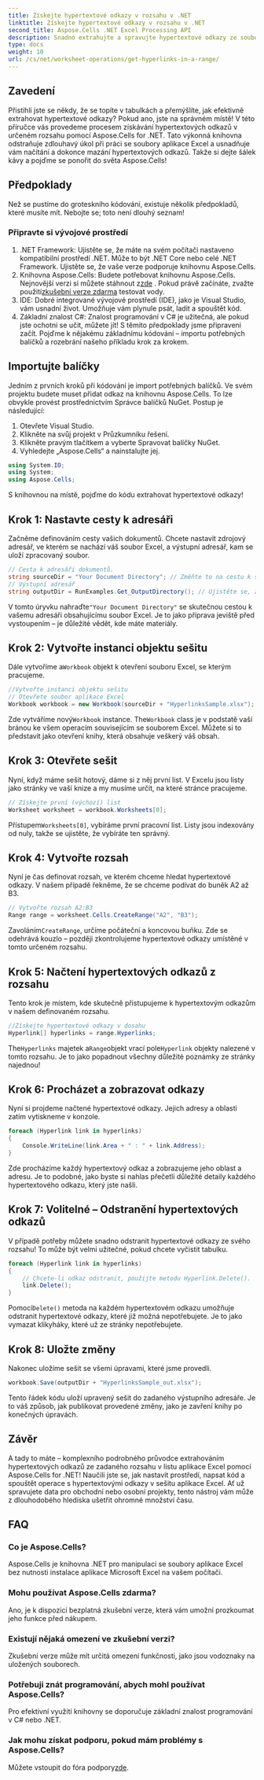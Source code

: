 ```yaml
---
title: Získejte hypertextové odkazy v rozsahu v .NET
linktitle: Získejte hypertextové odkazy v rozsahu v .NET
second_title: Aspose.Cells .NET Excel Processing API
description: Snadno extrahujte a spravujte hypertextové odkazy ze souborů aplikace Excel pomocí Aspose.Cells pro .NET. Součástí je podrobný průvodce a příklady kódu.
type: docs
weight: 10
url: /cs/net/worksheet-operations/get-hyperlinks-in-a-range/
---
```

## Zavedení
Přistihli jste se někdy, že se topíte v tabulkách a přemýšlíte, jak efektivně extrahovat hypertextové odkazy? Pokud ano, jste na správném místě! V této příručce vás provedeme procesem získávání hypertextových odkazů v určeném rozsahu pomocí Aspose.Cells for .NET. Tato výkonná knihovna odstraňuje zdlouhavý úkol při práci se soubory aplikace Excel a usnadňuje vám načítání a dokonce mazání hypertextových odkazů. Takže si dejte šálek kávy a pojďme se ponořit do světa Aspose.Cells!
## Předpoklady
Než se pustíme do groteskního kódování, existuje několik předpokladů, které musíte mít. Nebojte se; toto není dlouhý seznam!
### Připravte si vývojové prostředí
1. .NET Framework: Ujistěte se, že máte na svém počítači nastaveno kompatibilní prostředí .NET. Může to být .NET Core nebo celé .NET Framework. Ujistěte se, že vaše verze podporuje knihovnu Aspose.Cells.
2.  Knihovna Aspose.Cells: Budete potřebovat knihovnu Aspose.Cells. Nejnovější verzi si můžete stáhnout z[zde](https://releases.aspose.com/cells/net/) . Pokud právě začínáte, zvažte použití[zkušební verze zdarma](https://releases.aspose.com/) testovat vody.
3. IDE: Dobré integrované vývojové prostředí (IDE), jako je Visual Studio, vám usnadní život. Umožňuje vám plynule psát, ladit a spouštět kód.
4. Základní znalost C#: Znalost programování v C# je užitečná, ale pokud jste ochotni se učit, můžete jít!
S těmito předpoklady jsme připraveni začít. Pojďme k nějakému základnímu kódování – importu potřebných balíčků a rozebrání našeho příkladu krok za krokem.
## Importujte balíčky
Jedním z prvních kroků při kódování je import potřebných balíčků. Ve svém projektu budete muset přidat odkaz na knihovnu Aspose.Cells. To lze obvykle provést prostřednictvím Správce balíčků NuGet. Postup je následující:
1. Otevřete Visual Studio.
2. Klikněte na svůj projekt v Průzkumníku řešení.
3. Klikněte pravým tlačítkem a vyberte Spravovat balíčky NuGet.
4. Vyhledejte „Aspose.Cells“ a nainstalujte jej.
```csharp
using System.IO;
using System;
using Aspose.Cells;
```
S knihovnou na místě, pojďme do kódu extrahovat hypertextové odkazy!
## Krok 1: Nastavte cesty k adresáři
Začněme definováním cesty vašich dokumentů. Chcete nastavit zdrojový adresář, ve kterém se nachází váš soubor Excel, a výstupní adresář, kam se uloží zpracovaný soubor.
```csharp
// Cesta k adresáři dokumentů.
string sourceDir = "Your Document Directory"; // Změňte to na cestu k souboru aplikace Excel
// Výstupní adresář
string outputDir = RunExamples.Get_OutputDirectory(); // Ujistěte se, že tato metoda poskytuje platnou výstupní cestu
```
 V tomto úryvku nahraďte`"Your Document Directory"` se skutečnou cestou k vašemu adresáři obsahujícímu soubor Excel. Je to jako příprava jeviště před vystoupením – je důležité vědět, kde máte materiály.
## Krok 2: Vytvořte instanci objektu sešitu
 Dále vytvoříme a`Workbook` objekt k otevření souboru Excel, se kterým pracujeme.
```csharp
//Vytvořte instanci objektu sešitu
// Otevřete soubor aplikace Excel
Workbook workbook = new Workbook(sourceDir + "HyperlinksSample.xlsx");
```
 Zde vytváříme nový`Workbook` instance. The`Workbook` class je v podstatě vaší bránou ke všem operacím souvisejícím se souborem Excel. Můžete si to představit jako otevření knihy, která obsahuje veškerý váš obsah.
## Krok 3: Otevřete sešit
Nyní, když máme sešit hotový, dáme si z něj první list. V Excelu jsou listy jako stránky ve vaší knize a my musíme určit, na které stránce pracujeme.
```csharp
// Získejte první (výchozí) list
Worksheet worksheet = workbook.Worksheets[0];
```
 Přístupem`Worksheets[0]`, vybíráme první pracovní list. Listy jsou indexovány od nuly, takže se ujistěte, že vybíráte ten správný.
## Krok 4: Vytvořte rozsah
Nyní je čas definovat rozsah, ve kterém chceme hledat hypertextové odkazy. V našem případě řekněme, že se chceme podívat do buněk A2 až B3.
```csharp
// Vytvořte rozsah A2:B3
Range range = worksheet.Cells.CreateRange("A2", "B3");
```
 Zavoláním`CreateRange`, určíme počáteční a koncovou buňku. Zde se odehrává kouzlo – později zkontrolujeme hypertextové odkazy umístěné v tomto určeném rozsahu.
## Krok 5: Načtení hypertextových odkazů z rozsahu
Tento krok je místem, kde skutečně přistupujeme k hypertextovým odkazům v našem definovaném rozsahu.
```csharp
//Získejte hypertextové odkazy v dosahu
Hyperlink[] hyperlinks = range.Hyperlinks;
```
 The`Hyperlinks` majetek a`Range`objekt vrací pole`Hyperlink` objekty nalezené v tomto rozsahu. Je to jako popadnout všechny důležité poznámky ze stránky najednou!
## Krok 6: Procházet a zobrazovat odkazy
Nyní si projdeme načtené hypertextové odkazy. Jejich adresy a oblasti zatím vytiskneme v konzole.
```csharp
foreach (Hyperlink link in hyperlinks)
{
    Console.WriteLine(link.Area + " : " + link.Address);
}
```
Zde procházíme každý hypertextový odkaz a zobrazujeme jeho oblast a adresu. Je to podobné, jako byste si nahlas přečetli důležité detaily každého hypertextového odkazu, který jste našli. 
## Krok 7: Volitelné – Odstranění hypertextových odkazů
V případě potřeby můžete snadno odstranit hypertextové odkazy ze svého rozsahu! To může být velmi užitečné, pokud chcete vyčistit tabulku.
```csharp
foreach (Hyperlink link in hyperlinks)
{
    // Chcete-li odkaz odstranit, použijte metodu Hyperlink.Delete().
    link.Delete();
}
```
 Pomocí`Delete()` metoda na každém hypertextovém odkazu umožňuje odstranit hypertextové odkazy, které již možná nepotřebujete. Je to jako vymazat klikyháky, které už ze stránky nepotřebujete.
## Krok 8: Uložte změny
Nakonec uložíme sešit se všemi úpravami, které jsme provedli.
```csharp
workbook.Save(outputDir + "HyperlinksSample_out.xlsx");
```
Tento řádek kódu uloží upravený sešit do zadaného výstupního adresáře. Je to váš způsob, jak publikovat provedené změny, jako je zavření knihy po konečných úpravách.
## Závěr
A tady to máte – komplexního podrobného průvodce extrahováním hypertextových odkazů ze zadaného rozsahu v listu aplikace Excel pomocí Aspose.Cells for .NET! Naučili jste se, jak nastavit prostředí, napsat kód a spouštět operace s hypertextovými odkazy v sešitu aplikace Excel. Ať už spravujete data pro obchodní nebo osobní projekty, tento nástroj vám může z dlouhodobého hlediska ušetřit ohromné množství času.
## FAQ
### Co je Aspose.Cells?
Aspose.Cells je knihovna .NET pro manipulaci se soubory aplikace Excel bez nutnosti instalace aplikace Microsoft Excel na vašem počítači.
### Mohu používat Aspose.Cells zdarma?
Ano, je k dispozici bezplatná zkušební verze, která vám umožní prozkoumat jeho funkce před nákupem.
### Existují nějaká omezení ve zkušební verzi?
Zkušební verze může mít určitá omezení funkčnosti, jako jsou vodoznaky na uložených souborech.
### Potřebuji znát programování, abych mohl používat Aspose.Cells?
Pro efektivní využití knihovny se doporučuje základní znalost programování v C# nebo .NET.
### Jak mohu získat podporu, pokud mám problémy s Aspose.Cells?
 Můžete vstoupit do fóra podpory[zde](https://forum.aspose.com/c/cells/9).